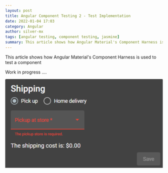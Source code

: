 ```yaml
---
layout: post
title: Angular Component Testing 2 - Test Implementation
date: 2022-01-04 17:03
category: Angular
author: silver-mx
tags: [angular testing, component testing, jasmine]
summary: This article shows how Angular Material's Component Harness is used to test a component. 
---
```


This article shows how Angular Material's Component Harness is used to test a component

Work in progress ....


![component screenshot](/assets/images/AngularTestingBasics-component.png)



